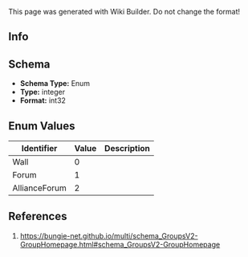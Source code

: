 <span class="wiki-builder">This page was generated with Wiki Builder. Do not change the format!</span>

## Info

## Schema
* **Schema Type:** Enum
* **Type:** integer
* **Format:** int32

## Enum Values
Identifier | Value | Description
---------- | ----- | -----------
Wall | 0 | 
Forum | 1 | 
AllianceForum | 2 | 

## References
1. https://bungie-net.github.io/multi/schema_GroupsV2-GroupHomepage.html#schema_GroupsV2-GroupHomepage
